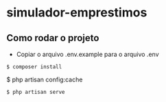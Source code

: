 # simulador-emprestimos

## Como rodar o projeto

- Copiar o arquivo .env.example para o arquivo .env

```
$ composer install

```
$ php artisan config:cache

```
$ php artisan serve